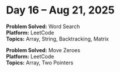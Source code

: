 # Day 16 – Aug 21, 2025

**Problem Solved:** Word Search                           
**Platform:** LeetCode                    
**Topics:** Array, String, Backtracking, Matrix             


**Problem Solved:** Move Zeroes                                
**Platform:** LeetCode                                       
**Topics:** Array, Two Pointers